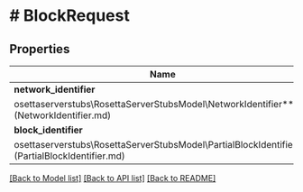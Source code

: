 # # BlockRequest

## Properties

Name | Type | Description | Notes
------------ | ------------- | ------------- | -------------
**network_identifier** | [**\melmccannosettaserverstubs\RosettaServerStubsModel\NetworkIdentifier**](NetworkIdentifier.md) |  | 
**block_identifier** | [**\melmccannosettaserverstubs\RosettaServerStubsModel\PartialBlockIdentifier**](PartialBlockIdentifier.md) |  | 

[[Back to Model list]](../../README.md#documentation-for-models) [[Back to API list]](../../README.md#documentation-for-api-endpoints) [[Back to README]](../../README.md)


